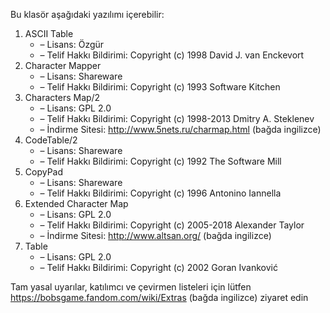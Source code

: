 Bu klasör aşağıdaki yazılımı içerebilir:

1. ASCII Table
   - – Lisans: Özgür
   - – Telif Hakkı Bildirimi: Copyright (c) 1998 David J. van Enckevort
2. Character Mapper
   - – Lisans: Shareware
   - – Telif Hakkı Bildirimi: Copyright (c) 1993 Software Kitchen
3. Characters Map/2
   - – Lisans: GPL 2.0
   - – Telif Hakkı Bildirimi: Copyright (c) 1998-2013 Dmitry A. Steklenev
   - – İndirme Sitesi: http://www.5nets.ru/charmap.html (bağda ingilizce)
4. CodeTable/2
   - – Lisans: Shareware
   - – Telif Hakkı Bildirimi: Copyright (c) 1992 The Software Mill
5. CopyPad
   - – Lisans: Shareware
   - – Telif Hakkı Bildirimi: Copyright (c) 1996 Antonino Iannella
6. Extended Character Map
   - – Lisans: GPL 2.0
   - – Telif Hakkı Bildirimi: Copyright (c) 2005-2018 Alexander Taylor
   - – İndirme Sitesi: http://www.altsan.org/ (bağda ingilizce)
7. Table
   - – Lisans: GPL 2.0
   - – Telif Hakkı Bildirimi: Copyright (c) 2002 Goran Ivanković

Tam yasal uyarılar, katılımcı ve çevirmen listeleri için lütfen https://bobsgame.fandom.com/wiki/Extras (bağda ingilizce) ziyaret edin

